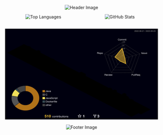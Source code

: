 <p align="center">
  <img src="https://capsule-render.vercel.app/api?type=waving&color=auto&height=200&section=header&text=Claire%20J&fontSize=80&fontAlignY=40" alt="Header Image">
</p>

<div align="center" style="display: flex;">
  <div style="flex: 50%;">
    <img src="https://github-readme-stats.vercel.app/api/top-langs/?username=kjeon0901&layout=compact" alt="Top Languages">
  </div>

  <div style="flex: 50%;">
    <img src="https://github-readme-stats.vercel.app/api?username=kjeon0901&show_icons=true" alt="GitHub Stats">
  </div>
</div>

<br>

<p align="center">
  <img src="./profile-3d-contrib/profile-night-rainbow.svg" alt="GitHub Contributions" width="600" height="300">
</p>




<!--
### Hi there 👋

- 🔭 I’m currently working on ...
- 🌱 I’m currently learning ...
- 👯 I’m looking to collaborate on ...
- 🤔 I’m looking for help with ...
- 💬 Ask me about ...
- 📫 How to reach me: ...
- 😄 Pronouns: ...
- ⚡ Fun fact: ...
-->


<p align="center">
  <img src="https://capsule-render.vercel.app/api?type=waving&color=auto&height=200&section=footer&text=&fontSize=90" alt="Footer Image">
</p>
